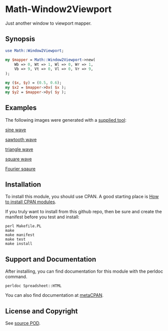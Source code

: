 Math-Window2Viewport
====================
Just another window to viewport mapper.

Synopsis
--------
```perl
use Math::Window2Viewport;

my $mapper = Math::Window2Viewport->new(
    Wb => 0, Wt => 1, Wl => 0, Wr => 1,
    Vb => 9, Vt => 0, Vl => 0, Vr => 9,
);

my ($x, $y) = (0.5, 0.6);
my $x2 = $mapper->Dx( $x );
my $y2 = $mapper->Dy( $y );

```

Examples
--------
The following images were generated with a [supplied tool](/examples/bin/graph.pl):

[sine wave](/examples/sine.png)

[sawtooth wave](/examples/sawtooth.png)

[triangle wave](/examples/triangle.png)

[square wave](/examples/square.png)

[Fourier sqaure](/examples/fsquare.png)

Installation
------------
To install this module, you should use CPAN. A good starting
place is [How to install CPAN modules](http://www.cpan.org/modules/INSTALL.html).

If you truly want to install from this github repo, then
be sure and create the manifest before you test and install:
```
perl Makefile.PL
make
make manifest
make test
make install
```

Support and Documentation
-------------------------
After installing, you can find documentation for this module with the
perldoc command.
```
perldoc Spreadsheet::HTML
```
You can also find documentation at [metaCPAN](https://metacpan.org/pod/Math::Window2Viewport).

License and Copyright
---------------------
See [source POD](/lib/Math/Window2Viewport.pm).
